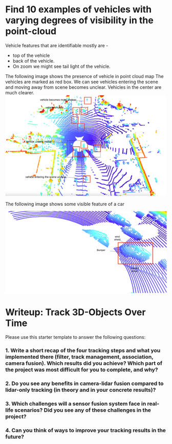 
# Find 10 examples of vehicles with varying degrees of visibility in the point-cloud

Vehicle features that are identifiable mostly are - 

* top of the vehicle
* back of the vehicle. 
* On zoom we might see tail light of the vehicle.

The following image shows the presence of vehicle in point cloud map
The vehicles are marked as red box. We can see vehicles entering the scene and moving away from scene becomes unclear. Vehicles in the center are much clearer.
<img src="img/vehicle.png"/>

The following image shows some visible feature of a car

<img src="img/vehicle_feature.png"/>

# Writeup: Track 3D-Objects Over Time

Please use this starter template to answer the following questions:

### 1. Write a short recap of the four tracking steps and what you implemented there (filter, track management, association, camera fusion). Which results did you achieve? Which part of the project was most difficult for you to complete, and why?




### 2. Do you see any benefits in camera-lidar fusion compared to lidar-only tracking (in theory and in your concrete results)? 


### 3. Which challenges will a sensor fusion system face in real-life scenarios? Did you see any of these challenges in the project?


### 4. Can you think of ways to improve your tracking results in the future?

